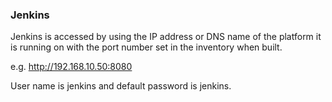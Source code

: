 ### Jenkins

Jenkins is accessed by using the IP address or DNS name of the platform it is running on with the port number set in the inventory when built.

e.g. http://192.168.10.50:8080

User name is jenkins and default password is jenkins.